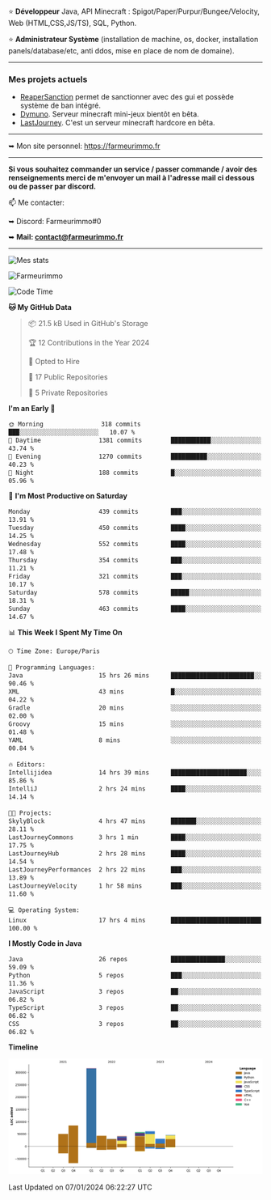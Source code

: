 ⭐ **Développeur** Java, API Minecraft : Spigot/Paper/Purpur/Bungee/Velocity, Web (HTML,CSS,JS/TS), SQL, Python.

⭐ **Administrateur Système** (installation de machine, os, docker, installation panels/database/etc, anti ddos, mise en place de nom de domaine).

---

### Mes projets actuels
- [ReaperSanction](https://www.spigotmc.org/resources/reapersanction.89580/) permet de sanctionner avec des gui et possède système de ban intégré.
- [Dymuno](https://discord.gg/dymuno-community-986460742293282886). Serveur minecraft mini-jeux bientôt en bêta.
- [LastJourney](https://lastjourney.fr). C'est un serveur minecraft hardcore en bêta.

---

➥ Mon site personnel: https://farmeurimmo.fr

---

**Si vous souhaitez commander un service / passer commande / avoir des renseignements merci de m'envoyer un mail à l'adresse mail ci dessous ou de passer par discord.**

📫 Me contacter:
 
   ➥ Discord: Farmeurimmo#0
   
   ➥ **Mail: contact@farmeurimmo.fr**

---

![Mes stats](https://github-readme-stats.farmeurimmo.fr/api?username=Farmeurimmo&count_private=true&show_icons=true&theme=radical)

<img src="https://komarev.com/ghpvc/?username=Farmeurimmo" alt="Farmeurimmo" />

<!--START_SECTION:waka-->
![Code Time](http://img.shields.io/badge/Code%20Time-1%2C100%20hrs%2045%20mins-blue)

**🐱 My GitHub Data** 

> 📦 21.5 kB Used in GitHub's Storage 
 > 
> 🏆 12 Contributions in the Year 2024
 > 
> 💼 Opted to Hire
 > 
> 📜 17 Public Repositories 
 > 
> 🔑 5 Private Repositories 
 > 
**I'm an Early 🐤** 

```text
🌞 Morning                318 commits         ███░░░░░░░░░░░░░░░░░░░░░░   10.07 % 
🌆 Daytime                1381 commits        ███████████░░░░░░░░░░░░░░   43.74 % 
🌃 Evening                1270 commits        ██████████░░░░░░░░░░░░░░░   40.23 % 
🌙 Night                  188 commits         █░░░░░░░░░░░░░░░░░░░░░░░░   05.96 % 
```
📅 **I'm Most Productive on Saturday** 

```text
Monday                   439 commits         ███░░░░░░░░░░░░░░░░░░░░░░   13.91 % 
Tuesday                  450 commits         ████░░░░░░░░░░░░░░░░░░░░░   14.25 % 
Wednesday                552 commits         ████░░░░░░░░░░░░░░░░░░░░░   17.48 % 
Thursday                 354 commits         ███░░░░░░░░░░░░░░░░░░░░░░   11.21 % 
Friday                   321 commits         ███░░░░░░░░░░░░░░░░░░░░░░   10.17 % 
Saturday                 578 commits         █████░░░░░░░░░░░░░░░░░░░░   18.31 % 
Sunday                   463 commits         ████░░░░░░░░░░░░░░░░░░░░░   14.67 % 
```


📊 **This Week I Spent My Time On** 

```text
🕑︎ Time Zone: Europe/Paris

💬 Programming Languages: 
Java                     15 hrs 26 mins      ███████████████████████░░   90.46 % 
XML                      43 mins             █░░░░░░░░░░░░░░░░░░░░░░░░   04.22 % 
Gradle                   20 mins             ░░░░░░░░░░░░░░░░░░░░░░░░░   02.00 % 
Groovy                   15 mins             ░░░░░░░░░░░░░░░░░░░░░░░░░   01.48 % 
YAML                     8 mins              ░░░░░░░░░░░░░░░░░░░░░░░░░   00.84 % 

🔥 Editors: 
Intellijidea             14 hrs 39 mins      █████████████████████░░░░   85.86 % 
IntelliJ                 2 hrs 24 mins       ████░░░░░░░░░░░░░░░░░░░░░   14.14 % 

🐱‍💻 Projects: 
SkylyBlock               4 hrs 47 mins       ███████░░░░░░░░░░░░░░░░░░   28.11 % 
LastJourneyCommons       3 hrs 1 min         ████░░░░░░░░░░░░░░░░░░░░░   17.75 % 
LastJourneyHub           2 hrs 28 mins       ████░░░░░░░░░░░░░░░░░░░░░   14.54 % 
LastJourneyPerformances  2 hrs 22 mins       ███░░░░░░░░░░░░░░░░░░░░░░   13.89 % 
LastJourneyVelocity      1 hr 58 mins        ███░░░░░░░░░░░░░░░░░░░░░░   11.60 % 

💻 Operating System: 
Linux                    17 hrs 4 mins       █████████████████████████   100.00 % 
```

**I Mostly Code in Java** 

```text
Java                     26 repos            ███████████████░░░░░░░░░░   59.09 % 
Python                   5 repos             ███░░░░░░░░░░░░░░░░░░░░░░   11.36 % 
JavaScript               3 repos             ██░░░░░░░░░░░░░░░░░░░░░░░   06.82 % 
TypeScript               3 repos             ██░░░░░░░░░░░░░░░░░░░░░░░   06.82 % 
CSS                      3 repos             ██░░░░░░░░░░░░░░░░░░░░░░░   06.82 % 
```



**Timeline**

![Lines of Code chart](https://raw.githubusercontent.com/Farmeurimmo/Farmeurimmo/main/assets/bar_graph.png)


 Last Updated on 07/01/2024 06:22:27 UTC
<!--END_SECTION:waka-->
